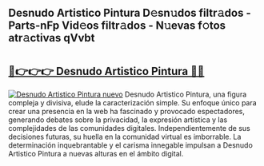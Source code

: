 ## Desnudo Artistico Pintura D𝚎sn𝚞dos filtr𝚊dos - Parts-nFp Vid𝚎os filtr𝚊dos - N𝚞evas f𝚘tos atr𝚊ctivas qVvbt

# <h2><a href="http://mb0i2w.tromn.icu/?c=Desnudo+Artistico+Pintura">🔗👉👉👉 Desnudo Artistico Pintura 🔗🔗</a></h2>

[![Desnudo Artistico Pintura nuevo](https://i.imgur.com/pEAQMta.gif)](http://mb0i2w.tromn.icu/?c=Desnudo+Artistico+Pintura)
Desnudo Artistico Pintura, una figura compleja y divisiva, elude la caracterización simple. Su enfoque único para crear una presencia en la web ha fascinado y provocado espectadores, generando debates sobre la privacidad, la expresión artística y las complejidades de las comunidades digitales. Independientemente de sus decisiones futuras, su huella en la comunidad virtual es imborrable. La determinación inquebrantable y el carisma innegable impulsan a Desnudo Artistico Pintura a nuevas alturas en el ámbito digital.
